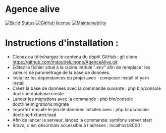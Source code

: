 # Agence alive

[![Build Status](https://travis-ci.com/mdoutreluingne/AgenceAlive.svg?branch=master)](https://travis-ci.com/mdoutreluingne/AgenceAlive)
[![GitHub license](https://img.shields.io/github/license/mdoutreluingne/AgenceAlive)](https://github.com/mdoutreluingne/AgenceAlive/blob/master/LICENSE)
[![Maintainability](https://api.codeclimate.com/v1/badges/a99a88d28ad37a79dbf6/maintainability)](https://codeclimate.com/github/codeclimate/codeclimate/maintainability)


# Instructions d'installation :
+ Clonez ou téléchargez le contenu du dépôt GitHub : git clone https://github.com/mdoutreluingne/AgenceAlive.git
+ Editez le fichier situé à la racine intitulé ".env" afin de remplacer les valeurs de paramétrage de la base de données.
+ Installez les dépendances du projet avec : composer install et yarn install
+ Créez la base de données avec la commande suivante : php bin/console doctrine:database:create
+ Lancer les migrations avec la commande : php bin/console doctrine:migrations:migrate
+ Importez ensuite le jeu de données initiales avec : php bin/console doctrine:fixtures:load
+ Afin de lancer le serveur, lancez la commande: symfony server:start
+ Bravo, c'est désormais accessible à l'adresse : localhost:8000 !
